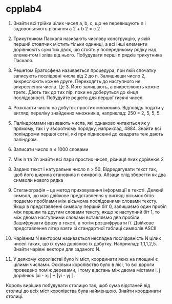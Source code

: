 # cpplab4

1. Знайти всi трiйки цілих чисел a, b, c, що не перевищують n i
задовольняють рівняння
a
2 + b
2 = c
2

2. Трикутником Паскаля називають числову конструкцію, у якiй перший
стовпчик мiстить тiльки одиницi, а всi iншi елементи дорівнюють сумі тих
двох, що стоять у попередньому рядку над елементом i зліва вiд нього.
Побудувати перші n рядків трикутника Паскаля.
3. Решетом Ератосфена називається процедура, при якiй спочатку записують
послiдовнi числа від 2 до n. Залишивши число 2, викреслюють кожне
друге. Переходять до наступного не викреслення числа. Це 3. Його
залишають, а викреслюють кожне третє. Дiють так до тих пiр, поки не
доберуться до кінця послiдовностi. Побудуйте решето для першої тисячі
чисел.
4. Розкласти число на добуток простих множників. Відповідь подати у
вигляді переліку знайдених множників, наприклад: 250 = 2, 5, 5, 5.
5. Паліндромами називають числа, які однаково читаються як у прямому, так
i у зворотному порядку, наприклад, 4884. Знайти всі поліндроми першої
сотні, якi при піднесенні до квадрата теж дають паліндром.
6. Записати число n ≤ 1000 словами
7. Між n та 2n знайти всі пари простих чисел, різниця яких дорівнює 2
8. Задано текст i натуральне число n > 50. Відредагувати текст так, щоб його
ширина становила n символiв. Абзаци слід зберегти як два символи нового
рядка
9. Стеганографія – це метод приховування інформації в тексті. Деякий
символ, що має двійкове представлення у вигляді вісьмох бiтiв подаємо
пробілами між вісьмома послідовними словами тексту. Якщо в
представленні символу перший бiт 0, залишаємо один пробіл між першим
та другим словами тексту, якщо ж наступний бiт 1, то мiж двома
наступними словами вставляємо два пробіли. Зашифрувати фразу в тексті,
а потім розшифрувати її. Двійкове представлення літер взяти зі
стандартної таблиці символів ASCII
10. Чарiвним N вектором називається неспадна послідовність N цілих чисел
таких, що їх сума дорівнює їх добутку. Наприклад: 1,1,1,2,5. Знайти чарiвнi
вектори для заданого N.
11. У деякому королівстві було N міст, координати яких на площині є цілими
числами. Оскiльки королівство було в лісі, то всi дороги проведено поміж
деревами, i тому вiдстань мiж двома мiстами i, j дорівнює
|xi - xj
| + |yi - yj
| .

Король вирішив побудувати столицю так, щоб сума вiдстаней вiд столицi
до всiх мiст королiвства була найменшою. Знайти координати столицi.
